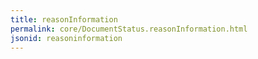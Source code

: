 ```yaml
---
title: reasonInformation
permalink: core/DocumentStatus.reasonInformation.html
jsonid: reasoninformation
---
```

